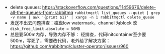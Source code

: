 * delete queues: https://stackoverflow.com/questions/11459676/delete-all-the-queues-from-rabbitmq `rabbitmqctl list_queues --quiet | grep -v name | awk '{print $1}' | xargs -n 1 rabbitmqctl delete_queue`
* 发送不出去问题排查：磁盘low watermark，channel 为block 改`disk_free_limit.absolute = 50MB`
* 总是要500m内存，导致内存不够： 经排查，代码initcontainer至少要500m，写死了，需要改代码，老外给了解决方案：https://github.com/rabbitmq/cluster-operator/issues/960
